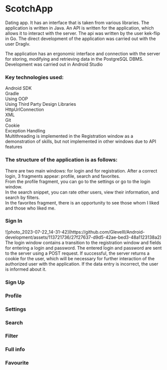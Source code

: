 # ScotchApp

Dating app. It has an interface that is taken from various libraries. The application is written in Java. An API is written for the application, which allows it to interact with the server. The api was written by the user kek-flip in Go. The direct development of the application was carried out with the user DragIv.

The application has an ergonomic interface and connection with the server for storing, modifying and retrieving data in the PostgreSQL DBMS. Development was carried out in Android Studio

<H3> Key technologies used: </H3>
Android SDK  <br/>
Gradle  <br/>
Using OOP  <br/>
Using Third Party Design Libraries  <br/>
HttpUrlConnection  <br/>
XML  <br/>
Git  <br/>
Cookie  <br/>
Exception Handling  <br/>
Multithreading is implemented in the Registration window as a demonstration of skills, but not implemented in other windows due to API features  <br/>


<H3> The structure of the application is as follows: </H3>
There are two main windows: for login and for registration. After a correct login, 3 fragments appear: profile, search and favorites. <br/>
From the profile fragment, you can go to the settings or go to the login window. <br/>
In the search snippet, you can rate other users, view their information, and search by filters. <br/>
In the favorites fragment, there is an opportunity to see those whom I liked and those who liked me. <br/>

<H3>Sign In</H3>
![photo_2023-07-22_14-31-42](https://github.com/Glevelll/Android-development/assets/113721736/27f27637-d9d5-42ae-bed3-48a1123138a2)
<br/>
The login window contains a transition to the registration window and fields for entering a login and password. The entered login and password are sent to the server using a POST request. If successful, the server returns a cookie for the user, which will be necessary for further interaction of the authorized user with the application. If the data entry is incorrect, the user is informed about it.

<H3>Sign Up</H3>

<H3>Profile</H3>
<H3>Settings</H3>
<H3>Search</H3>
<H3>Filter</H3>
<H3>Full info</H3>
<H3>Favourite</H3>
